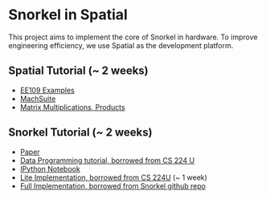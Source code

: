 # Snorkel in Spatial
This project aims to implement the core of Snorkel in hardware. To improve engineering efficiency, we use Spatial as the development platform.

## Spatial Tutorial (~ 2 weeks)
* [EE109 Examples](https://kelayamatoz.github.io/Digital-Systems-Design-Lab/)
* [MachSuite](https://github.com/stanford-ppl/spatial-apps/blob/regression_arria10/src/MachSuite.scala)
* [Matrix Multiplications, Products](https://github.com/stanford-ppl/spatial-apps/blob/regression_arria10/src/Products.scala)

## Snorkel Tutorial (~ 2 weeks)
* [Paper](https://arxiv.org/pdf/1711.10160.pdf)
* [Data Programming tutorial, borrowed from CS 224 U](https://github.com/cgpotts/cs224u/blob/master/data_programming.ipynb)
* [IPython Notebook](https://ipython.org/notebook.html)
* [Lite Implementation, borrowed from CS 224U](https://github.com/cgpotts/cs224u/blob/master/tf_snorkel_lite.py) (~ 1 week)
* [Full Implementation, borrowed from Snorkel github repo](https://github.com/HazyResearch/snorkel)
